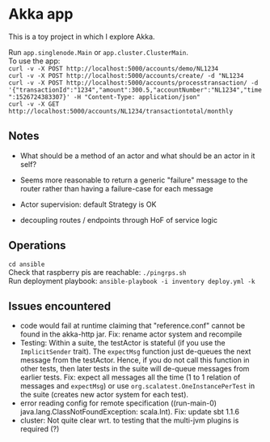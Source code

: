 # Akka app
This is a toy project in which I explore Akka.

Run `app.singlenode.Main` or `app.cluster.ClusterMain`.  
To use the app:  
`curl -v -X POST http://localhost:5000/accounts/demo/NL1234`  
`curl -v -X POST http://localhost:5000/accounts/create/ -d "NL1234`  
`curl -v -X POST http://localhost:5000/accounts/processtransaction/ -d '{"transactionId":"1234","amount":300.5,"accountNumber":"NL1234","time":1526724383307}' -H "Content-Type: application/json"`  
`curl -v -X GET http://localhost:5000/accounts/NL1234/transactiontotal/monthly`

## Notes
- What should be a method of an actor and what should be an actor in it self?
- Seems more reasonable to return a generic "failure" message to the router rather than having a failure-case for each message 

- Actor supervision: default Strategy is OK
- decoupling routes / endpoints through HoF of service logic

## Operations
`cd ansible`  
Check that raspberry pis are reachable: `./pingrps.sh`  
Run deployment playbook: `ansible-playbook -i inventory deploy.yml -k`

## Issues encountered
- code would fail at runtime claiming that "reference.conf" cannot be found in the akka-http jar. Fix: rename actor system and recompile
- Testing: Within a suite, the testActor is stateful (if you use the `ImplicitSender` trait). The `expectMsg` function just de-queues the next message from the testActor. Hence, if you do not call this function in other tests, then later tests in the suite will de-queue messages from earlier tests. Fix: expect all messages all the time (1 to 1 relation of messages and `expectMsg`) or use `org.scalatest.OneInstancePerTest` in the suite (creates new actor system for each test).
- error reading config for remote specification ((run-main-0) java.lang.ClassNotFoundException: scala.Int). Fix: update sbt 1.1.6
- cluster: Not quite clear wrt. to testing that the multi-jvm plugins is required (?)
